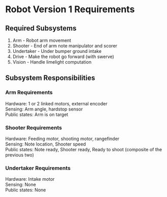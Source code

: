 # Robot Version 1 Requirements

## Required Subsystems
1. Arm - Robot arm movement
2. Shooter - End of arm note manipulator and scorer
3. Undertaker - Under bumper ground intake
4. Drive - Make the robot go forward (with swerve)
5. Vision - Handle limelight computation

## Subsystem Responsibilities

### Arm Requirements

Hardware: 1 or 2 linked motors, external encoder\
Sensing: Arm angle, hardstop sensor \
Public states: Arm is on target

### Shooter Requirements

Hardware: Feeding motor, shooting motor, rangefinder \
Sensing: Note location, Shooter speed \
Public states: Note ready, Shooter ready, Ready to shoot (composite of the previous two) 

### Undertaker Requirements

Hardware: Intake motor\
Sensing: None\
Public states: None